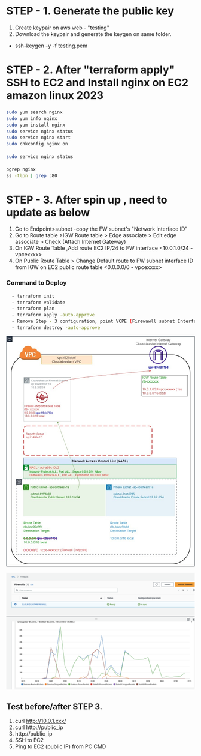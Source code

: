 # STEP - 1. Generate the public key


1. Create keypair on aws web - "testing"
2. Download the keypair and generate the keygen on same folder.
  - ssh-keygen -y -f testing.pem

# STEP - 2. After "terraform apply" SSH to EC2 and Install nginx on EC2 amazon linux 2023
```bash
sudo yum search nginx
sudo yum info nginx
sudo yum install nginx
sudo service nginx status
sudo service nginx start
sudo chkconfig nginx on

sudo service nginx status

pgrep nginx
ss -tlpn | grep :80


```
# STEP - 3. After spin up , need to update as below

1. Go to Endpoint>subnet -copy the FW subnet's "Network interface ID"
2. Go to Route table >IGW Route table > Edge associate > Edit edge associate > Check (Attach Internet Gateway) 
3. On IGW Route Table ,Add route EC2 IP/24 to FW interface <10.0.1.0/24 - vpcexxxx>
4. On Public Route Table > Change Default route to FW subnet interface ID from IGW on EC2 public route table <0.0.0.0/0 - vpcexxxx>

### Command to Deploy
```bash
  - terraform init
  - terraform validate
  - terraform plan
  - terraform apply -auto-approve
  - Remove Step - 3 configuration, point VCPE (Firewawll subnet Interface ID)
  - terraform destroy -auto-approve
```  
![header image](cloudideastar_nfw.jpg)

![header image](AWS_NFW.png)



## Test before/after  STEP 3.
1. curl http://10.0.1.xxx/
2. curl http://public_ip
3. http://public_ip
4. SSH to EC2
5. Ping to EC2 (public IP) from PC CMD
